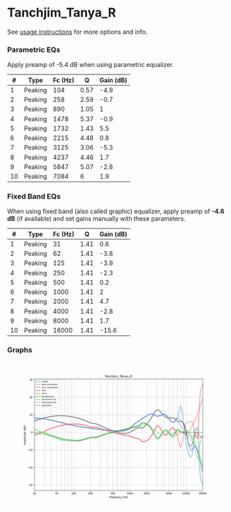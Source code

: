 # Tanchjim_Tanya_R
See [usage instructions](https://github.com/jaakkopasanen/AutoEq#usage) for more options and info.

### Parametric EQs
Apply preamp of -5.4 dB when using parametric equalizer.

|   # | Type    |   Fc (Hz) |    Q |   Gain (dB) |
|-----|---------|-----------|------|-------------|
|   1 | Peaking |       104 | 0.57 |        -4.9 |
|   2 | Peaking |       258 | 2.59 |        -0.7 |
|   3 | Peaking |       890 | 1.05 |         1   |
|   4 | Peaking |      1478 | 5.37 |        -0.9 |
|   5 | Peaking |      1732 | 1.43 |         5.5 |
|   6 | Peaking |      2215 | 4.48 |         0.8 |
|   7 | Peaking |      3125 | 3.06 |        -5.3 |
|   8 | Peaking |      4237 | 4.46 |         1.7 |
|   9 | Peaking |      5847 | 5.07 |        -2.8 |
|  10 | Peaking |      7084 | 6    |         1.9 |

### Fixed Band EQs
When using fixed band (also called graphic) equalizer, apply preamp of **-4.6 dB** (if available) and set gains manually with these parameters.

|   # | Type    |   Fc (Hz) |    Q |   Gain (dB) |
|-----|---------|-----------|------|-------------|
|   1 | Peaking |        31 | 1.41 |         0.6 |
|   2 | Peaking |        62 | 1.41 |        -3.8 |
|   3 | Peaking |       125 | 1.41 |        -3.9 |
|   4 | Peaking |       250 | 1.41 |        -2.3 |
|   5 | Peaking |       500 | 1.41 |         0.2 |
|   6 | Peaking |      1000 | 1.41 |         2   |
|   7 | Peaking |      2000 | 1.41 |         4.7 |
|   8 | Peaking |      4000 | 1.41 |        -2.8 |
|   9 | Peaking |      8000 | 1.41 |         1.7 |
|  10 | Peaking |     16000 | 1.41 |       -15.6 |

### Graphs
![](./Tanchjim_Tanya_R.png)

